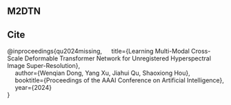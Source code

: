## M2DTN
## Cite
@inproceedings{qu2024missing,
  &emsp; title={Learning Multi-Modal Cross-Scale Deformable Transformer Network for Unregistered Hyperspectral Image Super-Resolution},  
  &emsp; author={Wenqian Dong, Yang Xu, Jiahui Qu, Shaoxiong Hou},  
  &emsp; booktitle={Proceedings of the AAAI Conference on Artificial Intelligence},  
  &emsp; year={2024}  
}
